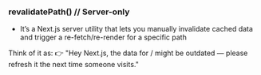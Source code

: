 ### revalidatePath() // Server-only

- It’s a Next.js server utility that lets you manually invalidate cached data and trigger a re-fetch/re-render for a specific path

Think of it as:
    👉 "Hey Next.js, the data for / might be outdated — please refresh it the next time someone visits."


